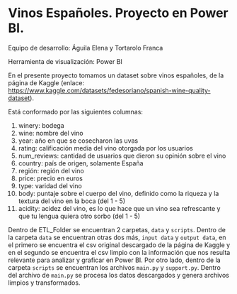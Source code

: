 # Vinos Españoles. Proyecto en Power BI.

Equipo de desarrollo: Águila Elena y Tortarolo Franca

Herramienta de visualización: Power BI

En el presente proyecto tomamos un dataset sobre vinos españoles, de la página de Kaggle (enlace: https://www.kaggle.com/datasets/fedesoriano/spanish-wine-quality-dataset).

Está conformado por las siguientes columnas: 
1. winery: bodega
2. wine: nombre del vino
3. year: año en que se cosecharon las uvas
4. rating: calificación media del vino otorgada por los usuarios
4. num_reviews: cantidad de usuarios que dieron su opinión sobre el vino
5. country: país de origen, solamente España
6. región: región del vino
7. price: precio en euros
8. type: varidad del vino
9. body: puntaje sobre el cuerpo del vino, definido como la riqueza y la textura del vino en la boca (del 1 - 5)
10. acidity: acidez del vino, es lo que hace que un vino sea refrescante y que tu lengua quiera otro sorbo (del 1 - 5)

Dentro de ETL_Folder se encuentran 2 carpetas, `data` y `scripts`. Dentro de la carpeta `data` se encuentran otras dos más, `input data` y `output data`, en el primero se encuentra el csv original descargado de la página de Kaggle y en el segundo se encuentra el csv limpio con la información que nos resulta relevante para analizar y graficar en Power BI. Por otro lado, dentro de la carpeta `scripts` se encuentran los archivos `main.py` y `support.py`. Dentro del archivo de `main.py` se procesa los datos descargados y genera archivos limpios y transformados.

